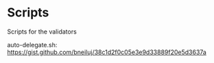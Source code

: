 # Scripts
Scripts for the validators

auto-delegate.sh: https://gist.github.com/bneiluj/38c1d2f0c05e3e9d33889f20e5d3637a
